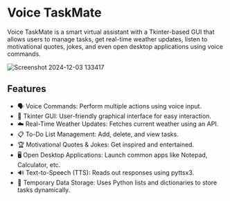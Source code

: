 # Voice TaskMate
Voice TaskMate is a smart virtual assistant with a Tkinter-based GUI that allows users to manage tasks, get real-time weather updates, listen to motivational quotes, jokes, and even open desktop applications using voice commands.

![Screenshot 2024-12-03 133417](https://github.com/user-attachments/assets/87fd9f2e-183c-4fe4-bb66-5f5b76b37a88)

## Features
- 🗣️ Voice Commands: Perform multiple actions using voice input.
- 🎨 Tkinter GUI: User-friendly graphical interface for easy interaction.
- ☁️ Real-Time Weather Updates: Fetches current weather using an API.
- 📋 To-Do List Management: Add, delete, and view tasks.
- 🏆 Motivational Quotes & Jokes: Get inspired and entertained.
- 🖥️ Open Desktop Applications: Launch common apps like Notepad, Calculator, etc.
- 🔊 Text-to-Speech (TTS): Reads out responses using pyttsx3.
- 📌 Temporary Data Storage: Uses Python lists and dictionaries to store tasks dynamically.
